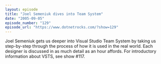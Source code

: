 ```yaml
---
layout: episode
title: "Joel Semeniuk dives into Team System"
date: "2005-09-05"
episode_number: "129"
episode_url: "https://www.dotnetrocks.com/?show=129"
---
```


Joel Semeniuk gets us deeper into Visual Studio Team System by taking us step-by-step through the process of how it is used in the real world. Each designer is discussed in as much detail as an hour affords. For introductory information about VSTS, see show #117.
